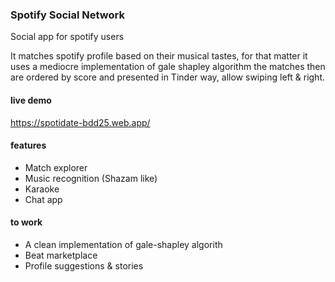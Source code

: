 ### Spotify Social Network
Social app for spotify users

It matches spotify profile based on their musical tastes, for that matter it uses a mediocre implementation of gale shapley algorithm
the matches then are ordered by score and presented in Tinder way, allow swiping left & right.

#### live demo
https://spotidate-bdd25.web.app/

#### features
* Match explorer
* Music recognition (Shazam like)
* Karaoke
* Chat app

#### to work
* A clean implementation of gale-shapley algorith
* Beat marketplace
* Profile suggestions & stories
